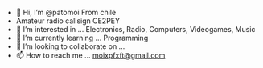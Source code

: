 - 👋 Hi, I’m @patomoi From chile
- Amateur radio callsign CE2PEY
- 👀 I’m interested in ... Electronics, Radio, Computers, Videogames, Music
- 🌱 I’m currently learning ... Programming 
- 💞️ I’m looking to collaborate on ... 
- 📫 How to reach me ... moixpfxft@gmail.com

<!---
patomoi/patomoi is a ✨ special ✨ repository because its `README.md` (this file) appears on your GitHub profile.
You can click the Preview link to take a look at your changes.
--->
